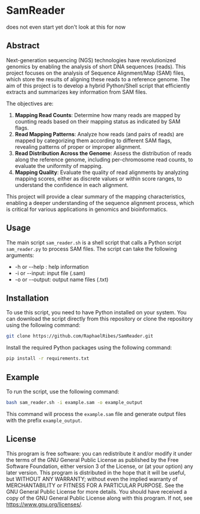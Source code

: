 # SamReader

does not even start yet don't look at this for now

## Abstract

Next-generation sequencing (NGS) technologies have revolutionized genomics by enabling the analysis of short DNA sequences (reads).
This project focuses on the analysis of Sequence Alignment/Map (SAM) files, which store the results of aligning these reads to a reference genome. 
The aim of this project is to develop a hybrid Python/Shell script that efficiently extracts and summarizes key information from SAM files.

The objectives are:
1. **Mapping Read Counts**: Determine how many reads are mapped by counting reads based on their mapping status as indicated by SAM flags.
2. **Read Mapping Patterns**: Analyze how reads (and pairs of reads) are mapped by categorizing them according to different SAM flags, revealing patterns of proper or improper alignment.
3. **Read Distribution Across the Genome**: Assess the distribution of reads along the reference genome, including per-chromosome read counts, to evaluate the uniformity of mapping.
4. **Mapping Quality**: Evaluate the quality of read alignments by analyzing mapping scores, either as discrete values or within score ranges, to understand the confidence in each alignment.

This project will provide a clear summary of the mapping characteristics, enabling a deeper understanding of the sequence alignment process, which is critical for various applications in genomics and bioinformatics.

## Usage

The main script `sam_reader.sh` is a shell script that calls a Python script `sam_reader.py` to process SAM files.
The script can take the following arguments:
- -h or --help : help information
- -i or --input: input file (.sam)
- -o or --output: output name files (.txt)

## Installation

To use this script, you need to have Python installed on your system.
You can download the script directly from this repository or clone the repository using the following command:

```bash
git clone https://github.com/RaphaelRibes/SamReader.git
```

Install the required Python packages using the following command:

```bash
pip install -r requirements.txt
```

## Example

To run the script, use the following command:

```bash
bash sam_reader.sh -i example.sam -o example_output
```

This command will process the `example.sam` file and generate output files with the prefix `example_output`.

## License

This program is free software: you can redistribute it and/or modify
        it under the terms of the GNU General Public License as published by
        the Free Software Foundation, either version 3 of the License, or
        (at your option) any later version.
        This program is distributed in the hope that it will be useful,
        but WITHOUT ANY WARRANTY; without even the implied warranty of
        MERCHANTABILITY or FITNESS FOR A PARTICULAR PURPOSE. See the
        GNU General Public License for more details.
        You should have received a copy of the GNU General Public License
        along with this program. If not, see <https://www.gnu.org/licenses/>.
